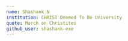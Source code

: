 ```yaml
---
name: Shashank N
institution: CHRIST Deemed To Be University
quote: March on Christites
github_user: shashank-exe
---
```

